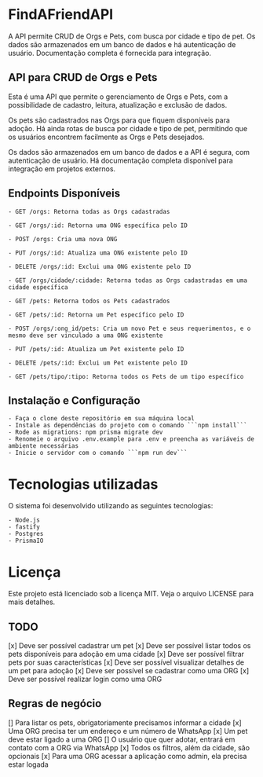 # FindAFriendAPI

A API permite CRUD de Orgs e Pets, com busca por cidade e tipo de pet. Os dados são armazenados em um banco de dados e há autenticação de usuário. Documentação completa é fornecida para integração.

## API para CRUD de Orgs e Pets

Esta é uma API que permite o gerenciamento de Orgs e Pets, com a possibilidade de cadastro, leitura, atualização e exclusão de dados.

Os pets são cadastrados nas Orgs para que fiquem disponíveis para adoção. Há ainda rotas de busca por cidade e tipo de pet, permitindo que os usuários encontrem facilmente as Orgs e Pets desejados.

Os dados são armazenados em um banco de dados e a API é segura, com autenticação de usuário. Há documentação completa disponível para integração em projetos externos.

## Endpoints Disponíveis

    - GET /orgs: Retorna todas as Orgs cadastradas

    - GET /orgs/:id: Retorna uma ONG específica pelo ID

    - POST /orgs: Cria uma nova ONG

    - PUT /orgs/:id: Atualiza uma ONG existente pelo ID

    - DELETE /orgs/:id: Exclui uma ONG existente pelo ID

    - GET /orgs/cidade/:cidade: Retorna todas as Orgs cadastradas em uma cidade específica

    - GET /pets: Retorna todos os Pets cadastrados

    - GET /pets/:id: Retorna um Pet específico pelo ID

    - POST /orgs/:ong_id/pets: Cria um novo Pet e seus requerimentos, e o mesmo deve ser vinculado a uma ONG existente 

    - PUT /pets/:id: Atualiza um Pet existente pelo ID

    - DELETE /pets/:id: Exclui um Pet existente pelo ID

    - GET /pets/tipo/:tipo: Retorna todos os Pets de um tipo específico

## Instalação e Configuração

    - Faça o clone deste repositório em sua máquina local
    - Instale as dependências do projeto com o comando ```npm install```
    - Rode as migrations: npm prisma migrate dev
    - Renomeie o arquivo .env.example para .env e preencha as variáveis de ambiente necessárias
    - Inicie o servidor com o comando ```npm run dev```

# Tecnologias utilizadas

O sistema foi desenvolvido utilizando as seguintes tecnologias:

    - Node.js
    - fastify
    - Postgres
    - PrismaIO

# Licença

Este projeto está licenciado sob a licença MIT. Veja o arquivo LICENSE para mais detalhes.



## TODO

[x] Deve ser possível cadastrar um pet
[x] Deve ser possível listar todos os pets disponíveis para adoção em uma cidade
[x] Deve ser possível filtrar pets por suas características
[x] Deve ser possível visualizar detalhes de um pet para adoção
[x] Deve ser possível se cadastrar como uma ORG
[x] Deve ser possível realizar login como uma ORG


## Regras de negócio

[] Para listar os pets, obrigatoriamente precisamos informar a cidade
[x] Uma ORG precisa ter um endereço e um número de WhatsApp
[x] Um pet deve estar ligado a uma ORG
[] O usuário que quer adotar, entrará em contato com a ORG via WhatsApp
[x] Todos os filtros, além da cidade, são opcionais
[x] Para uma ORG acessar a aplicação como admin, ela precisa estar logada